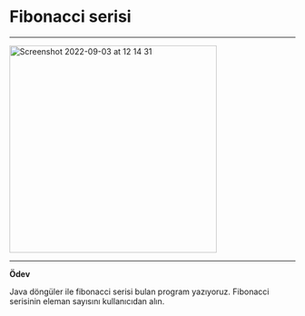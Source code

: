 # Fibonacci serisi

---

<img width="365" alt="Screenshot 2022-09-03 at 12 14 31" src="https://user-images.githubusercontent.com/72032853/188264179-8a04673c-831d-49bb-93f5-b6b719f11964.png">

---

**Ödev**

Java döngüler ile fibonacci serisi bulan program yazıyoruz. Fibonacci serisinin eleman sayısını kullanıcıdan alın.



